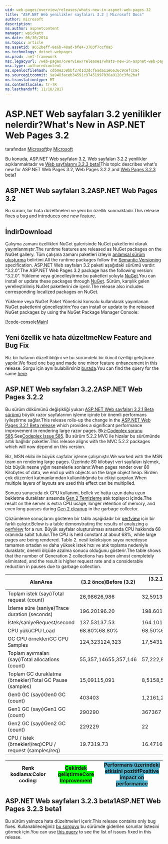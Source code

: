 ```yaml
---
uid: web-pages/overview/releases/whats-new-in-aspnet-web-pages-32
title: "ASP.NET Web yenilikler sayfaları 3.2 | Microsoft Docs"
author: microsoft
description: 
ms.author: aspnetcontent
manager: wpickett
ms.date: 06/30/2014
ms.topic: article
ms.assetid: a652beff-8e6b-48ad-bfe4-3703f7ccf0a5
ms.technology: dotnet-webpages
ms.prod: .net-framework
msc.legacyurl: /web-pages/overview/releases/whats-new-in-aspnet-web-pages-32
msc.type: authoredcontent
ms.openlocfilehash: cdb0e259bbf27d1d3dcf6ada11e6636c9cefcc9c
ms.sourcegitcommit: 9a9483aceb34591c97451997036a9120c3fe2baf
ms.translationtype: MT
ms.contentlocale: tr-TR
ms.lasthandoff: 11/10/2017
---
```

<a name="whats-new-in-aspnet-web-pages-32"></a><span data-ttu-id="6f1e3-102">ASP.NET Web sayfaları 3.2 yenilikler nelerdir?</span><span class="sxs-lookup"><span data-stu-id="6f1e3-102">What's New in ASP.NET Web Pages 3.2</span></span>
====================
<span data-ttu-id="6f1e3-103">tarafından [Microsoft](https://github.com/microsoft)</span><span class="sxs-lookup"><span data-stu-id="6f1e3-103">by [Microsoft](https://github.com/microsoft)</span></span>

<span data-ttu-id="6f1e3-104">Bu konuda, ASP.NET Web sayfaları 3.2, Web sayfaları 3.2.2 yenilikler açıklanmaktadır ve [Web sayfalarını 3.2.3 beta1](https://blogs.msdn.com/b/webdev/archive/2014/12/17/asp-net-mvc-5-2-3-web-pages-5-2-3-and-web-api-5-2-3-beta-releases.aspx)</span><span class="sxs-lookup"><span data-stu-id="6f1e3-104">This topic describes what's new for ASP.NET Web Pages 3.2, Web Pages 3.2.2 and [Web Pages 3.2.3 beta1](https://blogs.msdn.com/b/webdev/archive/2014/12/17/asp-net-mvc-5-2-3-web-pages-5-2-3-and-web-api-5-2-3-beta-releases.aspx)</span></span>

## <a name="aspnet-web-pages-32"></a><span data-ttu-id="6f1e3-105">ASP.NET Web sayfaları 3.2</span><span class="sxs-lookup"><span data-stu-id="6f1e3-105">ASP.NET Web Pages 3.2</span></span>

<span data-ttu-id="6f1e3-106">Bu sürüm, bir hata düzeltmeleri ve yeni bir özellik sunmaktadır.</span><span class="sxs-lookup"><span data-stu-id="6f1e3-106">This release fixes a bug and introduces one new feature.</span></span>

## <a name="download"></a><span data-ttu-id="6f1e3-107">İndir</span><span class="sxs-lookup"><span data-stu-id="6f1e3-107">Download</span></span>

<span data-ttu-id="6f1e3-108">Çalışma zamanı özellikleri NuGet galerisinde NuGet paketlerini olarak yayımlanmıştır.</span><span class="sxs-lookup"><span data-stu-id="6f1e3-108">The runtime features are released as NuGet packages on the NuGet gallery.</span></span> <span data-ttu-id="6f1e3-109">Tüm çalışma zamanı paketleri izleyin [anlamsal sürüm oluşturma](http://semver.org/) belirtimi.</span><span class="sxs-lookup"><span data-stu-id="6f1e3-109">All the runtime packages follow the [Semantic Versioning](http://semver.org/) specification.</span></span> <span data-ttu-id="6f1e3-110">ASP.NET Web sayfaları 3.2 paketi aşağıdaki sürümü vardır: &ldquo;3.2.0&rdquo;.</span><span class="sxs-lookup"><span data-stu-id="6f1e3-110">The ASP.NET Web Pages 3.2 package has the following version: &ldquo;3.2.0&rdquo;.</span></span> <span data-ttu-id="6f1e3-111">Yükleme veya güncelleştirme bu paketleri yoluyla [NuGet](http://www.nuget.org/packages/Microsoft.AspNet.WebPages/).</span><span class="sxs-lookup"><span data-stu-id="6f1e3-111">You can install or update these packages through [NuGet](http://www.nuget.org/packages/Microsoft.AspNet.WebPages/).</span></span> <span data-ttu-id="6f1e3-112">Sürüm, karşılık gelen yerelleştirilmiş NuGet paketlerini de içerir.</span><span class="sxs-lookup"><span data-stu-id="6f1e3-112">The release also includes corresponding localized packages on NuGet.</span></span>

<span data-ttu-id="6f1e3-113">Yükleme veya NuGet Paket Yöneticisi konsolu kullanılarak yayımlanan NuGet paketlerini güncelleştirin:</span><span class="sxs-lookup"><span data-stu-id="6f1e3-113">You can install or update to the released NuGet packages by using the NuGet Package Manager Console:</span></span>

[!code-console[Main](whats-new-in-aspnet-web-pages-32/samples/sample1.cmd)]

## <a name="new-feature-and-bug-fix"></a><span data-ttu-id="6f1e3-114">Yeni özellik ve hata düzeltme</span><span class="sxs-lookup"><span data-stu-id="6f1e3-114">New Feature and Bug Fix</span></span>

<span data-ttu-id="6f1e3-115">Biz bir hatanın düzeltildiğini ve bu sürümdeki bir ikincil özelliği geliştirme yapılır.</span><span class="sxs-lookup"><span data-stu-id="6f1e3-115">We fixed one bug and made one minor feature enhancement in this release.</span></span> <span data-ttu-id="6f1e3-116">Sorgu için aynı bulabilirsiniz [burada](https://aspnetwebstack.codeplex.com/workitem/list/advanced?keyword=&amp;status=Closed&amp;type=All&amp;priority=All&amp;release=v5.2%20RC|v5.2%20RTM&amp;assignedTo=All&amp;component=Web%20Pages%2FRazor&amp;sortField=Id&amp;sortDirection=Descending&amp;page=0&amp;reasonClosed=Fixed).</span><span class="sxs-lookup"><span data-stu-id="6f1e3-116">You can find the query for the same [here](https://aspnetwebstack.codeplex.com/workitem/list/advanced?keyword=&amp;status=Closed&amp;type=All&amp;priority=All&amp;release=v5.2%20RC|v5.2%20RTM&amp;assignedTo=All&amp;component=Web%20Pages%2FRazor&amp;sortField=Id&amp;sortDirection=Descending&amp;page=0&amp;reasonClosed=Fixed).</span></span>

## <a name="aspnet-web-pages-322"></a><span data-ttu-id="6f1e3-117">ASP.NET Web sayfaları 3.2.2</span><span class="sxs-lookup"><span data-stu-id="6f1e3-117">ASP.NET Web Pages 3.2.2</span></span>

<span data-ttu-id="6f1e3-118">Bu sürüm dökümünü değişikliği yukarı [ASP.NET Web sayfaları 3.2.1 Beta sürümü](https://blogs.msdn.com/b/webdev/archive/2014/07/28/announcing-the-beta-release-of-web-pages-3-2-1.aspx) büyük razor sayfalarının işleme içinde bir önemli performans iyileştirme sağlar.</span><span class="sxs-lookup"><span data-stu-id="6f1e3-118">This release rolls-up the change in the [ASP.NET Web Pages 3.2.1 Beta release](https://blogs.msdn.com/b/webdev/archive/2014/07/28/announcing-the-beta-release-of-web-pages-3-2-1.aspx) which provides a significant performance improvement in rendering large razor pages.</span></span> <span data-ttu-id="6f1e3-119">Bkz:[Codeplex sorunu 585](https://aspnetwebstack.codeplex.com/workitem/585).</span><span class="sxs-lookup"><span data-stu-id="6f1e3-119">See[Codeplex Issue 585](https://aspnetwebstack.codeplex.com/workitem/585).</span></span> <span data-ttu-id="6f1e3-120">Bu sürüm 5.2.2 MVC ile hizalar bu sürümünde artık bağlıdır paketler.</span><span class="sxs-lookup"><span data-stu-id="6f1e3-120">This release aligns with the MVC 5.2.2 packages which will now depend on this version.</span></span>

<span data-ttu-id="6f1e3-121">Biz, MSN ekibi ile büyük sayfalar işleme çalışmıştır.</span><span class="sxs-lookup"><span data-stu-id="6f1e3-121">We worked with the MSN team on rendering large pages.</span></span> <span data-ttu-id="6f1e3-122">Üzerinde 80 kilobayt veri sayfaları işlemek, biz büyük nesne yığın nesnelerle sonlanır.</span><span class="sxs-lookup"><span data-stu-id="6f1e3-122">When pages render over 80 Kilobytes of data, we end up with objects on the large object heap.</span></span> <span data-ttu-id="6f1e3-123">Birden çok düzenleri katmanlarından kullanıldığında bu etkiyi çarpılan.</span><span class="sxs-lookup"><span data-stu-id="6f1e3-123">When multiple layers of layouts are used this effect can be multiplied.</span></span>

<span data-ttu-id="6f1e3-124">Sonucu sunucuda ek CPU kullanımı, bellek ve hatta uzun daha uzun bekletme duraklatır sırasında [Gen 2 Temizleme](https://msdn.microsoft.com/en-us/library/ms973837.aspx) atık toplayıcı içinde.</span><span class="sxs-lookup"><span data-stu-id="6f1e3-124">The result on the server is extra CPU usage, longer retention of memory, and even long pauses during [Gen 2 cleanup](https://msdn.microsoft.com/en-us/library/ms973837.aspx) in the garbage collector.</span></span>

<span data-ttu-id="6f1e3-125">Çözümleme sonuçlarını gösteren bir tablo aşağıdadır bir [perfview](https://channel9.msdn.com/Series/PerfView-Tutorial) için bir farklı çalıştır.</span><span class="sxs-lookup"><span data-stu-id="6f1e3-125">Below is a table demonstrating the results of analyzing a [perfview](https://channel9.msdn.com/Series/PerfView-Tutorial) for a run.</span></span> <span data-ttu-id="6f1e3-126">Büyük sayfalar oluşturulması sırasında CPU hakkında 68 oranında sabit tutulur.</span><span class="sxs-lookup"><span data-stu-id="6f1e3-126">The CPU is held constant at about 68%, while large pages are being rendered.</span></span> <span data-ttu-id="6f1e3-127">Tablo 2. nesil koleksiyon sayısı neredeyse tamamen ortadan ve daha yüksek istek hızı ve atık toplama nedeniyle duraklatır, önemli ölçüde azalma sonucu olduğunu gösterir.</span><span class="sxs-lookup"><span data-stu-id="6f1e3-127">The table shows that the number of Generation 2 collections has been almost completely eliminated, and the result is higher request rate and a considerable reduction in pauses due to garbage collection.</span></span>

| <span data-ttu-id="6f1e3-128">**Alan**</span><span class="sxs-lookup"><span data-stu-id="6f1e3-128">**Area**</span></span> | <span data-ttu-id="6f1e3-129">**(3.2 önce)**</span><span class="sxs-lookup"><span data-stu-id="6f1e3-129">**Before (3.2)**</span></span> | <span data-ttu-id="6f1e3-130">**(3.2.1 sonra)**</span><span class="sxs-lookup"><span data-stu-id="6f1e3-130">**After (3.2.1)**</span></span> | <span data-ttu-id="6f1e3-131">**Delta %**</span><span class="sxs-lookup"><span data-stu-id="6f1e3-131">**Delta %**</span></span> |
| --- | --- | --- | --- |
| <span data-ttu-id="6f1e3-132">Toplam istek (sayı)</span><span class="sxs-lookup"><span data-stu-id="6f1e3-132">Total request (count)</span></span> | <span data-ttu-id="6f1e3-133">26,986</span><span class="sxs-lookup"><span data-stu-id="6f1e3-133">26,986</span></span> | <span data-ttu-id="6f1e3-134">32,591</span><span class="sxs-lookup"><span data-stu-id="6f1e3-134">32,591</span></span> | <span data-ttu-id="6f1e3-135"><font style="background-color: #4bacc6">20.80%</font></span><span class="sxs-lookup"><span data-stu-id="6f1e3-135"><font style="background-color: #4bacc6">20.80%</font></span></span> |
| <span data-ttu-id="6f1e3-136">İzleme süre (saniye)</span><span class="sxs-lookup"><span data-stu-id="6f1e3-136">Trace duration (seconds)</span></span> | <span data-ttu-id="6f1e3-137">196.20</span><span class="sxs-lookup"><span data-stu-id="6f1e3-137">196.20</span></span> | <span data-ttu-id="6f1e3-138">198.60</span><span class="sxs-lookup"><span data-stu-id="6f1e3-138">198.60</span></span> | <span data-ttu-id="6f1e3-139">1.20%</span><span class="sxs-lookup"><span data-stu-id="6f1e3-139">1.20%</span></span> |
| <span data-ttu-id="6f1e3-140">İstek/saniye</span><span class="sxs-lookup"><span data-stu-id="6f1e3-140">Request/second</span></span> | <span data-ttu-id="6f1e3-141">137.53</span><span class="sxs-lookup"><span data-stu-id="6f1e3-141">137.53</span></span> | <span data-ttu-id="6f1e3-142">164.10</span><span class="sxs-lookup"><span data-stu-id="6f1e3-142">164.10</span></span> | <span data-ttu-id="6f1e3-143"><font style="background-color: #4bacc6">19.30%</font></span><span class="sxs-lookup"><span data-stu-id="6f1e3-143"><font style="background-color: #4bacc6">19.30%</font></span></span> |
| <span data-ttu-id="6f1e3-144">CPU yükü</span><span class="sxs-lookup"><span data-stu-id="6f1e3-144">CPU Load</span></span> | <span data-ttu-id="6f1e3-145">68.80%</span><span class="sxs-lookup"><span data-stu-id="6f1e3-145">68.80%</span></span> | <span data-ttu-id="6f1e3-146">68.50%</span><span class="sxs-lookup"><span data-stu-id="6f1e3-146">68.50%</span></span> |  <span data-ttu-id="6f1e3-147">-0.40%</span><span class="sxs-lookup"><span data-stu-id="6f1e3-147">-0.40%</span></span> |
| <span data-ttu-id="6f1e3-148">GC CPU örnekleri</span><span class="sxs-lookup"><span data-stu-id="6f1e3-148">GC CPU Samples</span></span> | <span data-ttu-id="6f1e3-149">124,323</span><span class="sxs-lookup"><span data-stu-id="6f1e3-149">124,323</span></span> | <span data-ttu-id="6f1e3-150">17,543</span><span class="sxs-lookup"><span data-stu-id="6f1e3-150">17,543</span></span> | <span data-ttu-id="6f1e3-151"><font style="background-color: #4bacc6">-85.90%</font></span><span class="sxs-lookup"><span data-stu-id="6f1e3-151"><font style="background-color: #4bacc6">-85.90%</font></span></span> |
| <span data-ttu-id="6f1e3-152">Toplam ayırmaları (sayı)</span><span class="sxs-lookup"><span data-stu-id="6f1e3-152">Total allocations (count)</span></span> | <span data-ttu-id="6f1e3-153">55,357,146</span><span class="sxs-lookup"><span data-stu-id="6f1e3-153">55,357,146</span></span> | <span data-ttu-id="6f1e3-154">57,222,949</span><span class="sxs-lookup"><span data-stu-id="6f1e3-154">57,222,949</span></span> | <span data-ttu-id="6f1e3-155">3.40%</span><span class="sxs-lookup"><span data-stu-id="6f1e3-155">3.40%</span></span> |
| <span data-ttu-id="6f1e3-156">Toplam GC duraklatma (örnekler)</span><span class="sxs-lookup"><span data-stu-id="6f1e3-156">Total GC Pause (samples)</span></span> | <span data-ttu-id="6f1e3-157">15,091</span><span class="sxs-lookup"><span data-stu-id="6f1e3-157">15,091</span></span> | <span data-ttu-id="6f1e3-158">8,515</span><span class="sxs-lookup"><span data-stu-id="6f1e3-158">8,515</span></span> | <span data-ttu-id="6f1e3-159"><font style="background-color: #4bacc6">-43.60%</font></span><span class="sxs-lookup"><span data-stu-id="6f1e3-159"><font style="background-color: #4bacc6">-43.60%</font></span></span> |
| <span data-ttu-id="6f1e3-160">Gen0 GC (sayı)</span><span class="sxs-lookup"><span data-stu-id="6f1e3-160">Gen0 GC (count)</span></span> | <span data-ttu-id="6f1e3-161">403</span><span class="sxs-lookup"><span data-stu-id="6f1e3-161">403</span></span> | <span data-ttu-id="6f1e3-162">1,216</span><span class="sxs-lookup"><span data-stu-id="6f1e3-162">1,216</span></span> | <span data-ttu-id="6f1e3-163">201.70%</span><span class="sxs-lookup"><span data-stu-id="6f1e3-163">201.70%</span></span> |
| <span data-ttu-id="6f1e3-164">Gen1 GC (sayı)</span><span class="sxs-lookup"><span data-stu-id="6f1e3-164">Gen1 GC (count)</span></span> | <span data-ttu-id="6f1e3-165">290</span><span class="sxs-lookup"><span data-stu-id="6f1e3-165">290</span></span> | <span data-ttu-id="6f1e3-166">367</span><span class="sxs-lookup"><span data-stu-id="6f1e3-166">367</span></span> | <span data-ttu-id="6f1e3-167">26.60%</span><span class="sxs-lookup"><span data-stu-id="6f1e3-167">26.60%</span></span> |
| <span data-ttu-id="6f1e3-168">Gen2 GC (sayı)</span><span class="sxs-lookup"><span data-stu-id="6f1e3-168">Gen2 GC (count)</span></span> | <span data-ttu-id="6f1e3-169">229</span><span class="sxs-lookup"><span data-stu-id="6f1e3-169">229</span></span> | <span data-ttu-id="6f1e3-170">2</span><span class="sxs-lookup"><span data-stu-id="6f1e3-170">2</span></span> | <span data-ttu-id="6f1e3-171"><font style="background-color: #00ff00">-99.10%</font></span><span class="sxs-lookup"><span data-stu-id="6f1e3-171"><font style="background-color: #00ff00">-99.10%</font></span></span> |
| <span data-ttu-id="6f1e3-172">CPU / istek (örnekleri/req)</span><span class="sxs-lookup"><span data-stu-id="6f1e3-172">CPU / request (samples/req)</span></span> | <span data-ttu-id="6f1e3-173">19.73</span><span class="sxs-lookup"><span data-stu-id="6f1e3-173">19.73</span></span> | <span data-ttu-id="6f1e3-174">16.47</span><span class="sxs-lookup"><span data-stu-id="6f1e3-174">16.47</span></span> | <span data-ttu-id="6f1e3-175">-16.50%</span><span class="sxs-lookup"><span data-stu-id="6f1e3-175">-16.50%</span></span> |

| <span data-ttu-id="6f1e3-176">Renk kodlama:</span><span class="sxs-lookup"><span data-stu-id="6f1e3-176">Color coding:</span></span> | <span data-ttu-id="6f1e3-177"><font style="background-color: #00ff00">Çekirdek geliştirme</font></span><span class="sxs-lookup"><span data-stu-id="6f1e3-177"><font style="background-color: #00ff00">Core Improvement</font></span></span> | <span data-ttu-id="6f1e3-178"><font style="background-color: #4bacc6">Performans üzerindeki etkisini pozitif</font></span><span class="sxs-lookup"><span data-stu-id="6f1e3-178"><font style="background-color: #4bacc6">Positive impact on performance</font></span></span> |
| --- | --- | --- |

## <a name="aspnet-web-pages-323-beta1"></a><span data-ttu-id="6f1e3-179">ASP.NET Web sayfaları 3.2.3 beta1</span><span class="sxs-lookup"><span data-stu-id="6f1e3-179">ASP.NET Web Pages 3.2.3 beta1</span></span>

<span data-ttu-id="6f1e3-180">Bu sürüm yalnızca hata düzeltmeleri içerir.</span><span class="sxs-lookup"><span data-stu-id="6f1e3-180">This release contains only bug fixes.</span></span> <span data-ttu-id="6f1e3-181">Kullanabileceğiniz [bu sorguyu](https://aspnetwebstack.codeplex.com/workitem/list/advanced?keyword=&amp;status=Closed&amp;type=All&amp;priority=All&amp;release=v5.2.3%20Beta&amp;assignedTo=All&amp;component=Web%20Pages%2FRazor&amp;sortField=LastUpdatedDate&amp;sortDirection=Descending&amp;page=0&amp;reasonClosed=Fixed) bu sürümde giderilen sorunlar listesini görmek için.</span><span class="sxs-lookup"><span data-stu-id="6f1e3-181">You can use [this query](https://aspnetwebstack.codeplex.com/workitem/list/advanced?keyword=&amp;status=Closed&amp;type=All&amp;priority=All&amp;release=v5.2.3%20Beta&amp;assignedTo=All&amp;component=Web%20Pages%2FRazor&amp;sortField=LastUpdatedDate&amp;sortDirection=Descending&amp;page=0&amp;reasonClosed=Fixed) to see the list of issues fixed in this release.</span></span>
